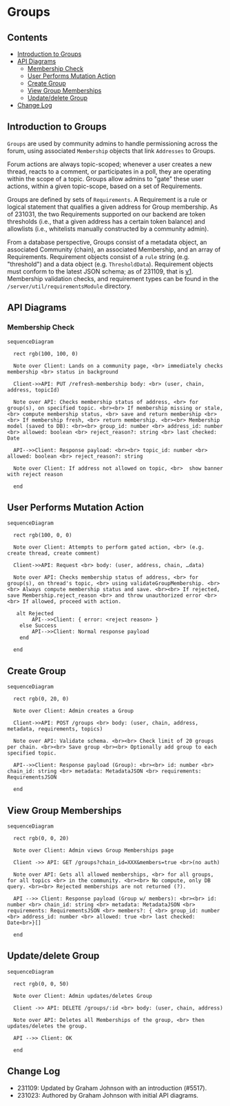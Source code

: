 # Groups

## Contents

- [Introduction to Groups](#introduction-to-groups)
- [API Diagrams](#api-diagrams)
  + [Membership Check](#membership-check)
  + [User Performs Mutation Action](#user-performs-mutation-action)
  + [Create Group](#create-group)
  + [View Group Memberships](#view-group-memberships)
  + [Update/delete Group](#updatedelete-group)
- [Change Log](#change-log)

## Introduction to Groups

`Groups` are used by community admins to handle permissioning across the forum, using associated `Membership` objects that link `Addresses` to Groups.

Forum actions are always topic-scoped; whenever a user creates a new thread, reacts to a comment, or participates in a poll, they are operating within the scope of a topic. Groups allow admins to "gate" these user actions, within a given topic-scope, based on a set of Requirements.

Groups are defined by sets of `Requirements`. A Requirement is a rule or logical statement that qualifies a given address for Group membership. As of 231031, the two Requirements supported on our backend are token thresholds (i.e., that a given address has a certain token balance) and allowlists (i.e., whitelists manually constructed by a community admin).

From a database perspective, Groups consist of a metadata object, an associated Community (chain), an associated Membership, and an array of Requirements. Requirement objects consist of a `rule` string (e.g. "threshold") and a data object (e.g. `ThresholdData`). Requirement objects must conform to the latest JSON schema; as of 231109, that is [v1](../packages/commonwealth/server/util/requirementsModule/requirementsSchema_v1.json). Membership validation checks, and requirement types can be found in the `/server/util/requirementsModule` directory.

## API Diagrams

### Membership Check

```mermaid
sequenceDiagram

  rect rgb(100, 100, 0)

  Note over Client: Lands on a community page, <br> immediately checks membership <br> status in background

  Client->>API: PUT /refresh-membership body: <br> (user, chain, address, topicId)

  Note over API: Checks membership status of address, <br> for group(s), on specified topic. <br><br> If membership missing or stale, <br> compute membership status, <br> save and return membership <br><br> If membership fresh, <br> return membership. <br><br> Membership model (saved to DB): <br><br> group_id: number <br> address_id: number <br> allowed: boolean <br> reject_reason?: string <br> last checked: Date

  API-->>Client: Response payload: <br><br> topic_id: number <br> allowed: boolean <br> reject_reason?: string

  Note over Client: If address not allowed on topic, <br>  show banner with reject reason

  end
```

## User Performs Mutation Action

```mermaid
sequenceDiagram

  rect rgb(100, 0, 0)

  Note over Client: Attempts to perform gated action, <br> (e.g. create thread, create comment)

  Client->>API: Request <br> body: (user, address, chain, …data)

  Note over API: Checks membership status of address, <br> for group(s), on thread's topic, <br> using validateGroupMembership. <br><br> Always compute membership status and save. <br><br> If rejected, save Membership.reject_reason <br> and throw unauthorized error <br><br> If allowed, proceed with action.

   alt Rejected
        API-->>Client: { error: <reject reason> }
    else Success
        API-->>Client: Normal response payload
    end

  end
```

## Create Group

```mermaid
sequenceDiagram

  rect rgb(0, 20, 0)

  Note over Client: Admin creates a Group

  Client->>API: POST /groups <br> body: (user, chain, address, metadata, requirements, topics)

  Note over API: Validate schema. <br><br> Check limit of 20 groups per chain. <br><br> Save group <br><br> Optionally add group to each specified topic.

  API-->>Client: Response payload (Group): <br><br> id: number <br> chain_id: string <br> metadata: MetadataJSON <br> requirements: RequirementsJSON

  end
```

## View Group Memberships

```mermaid
sequenceDiagram

  rect rgb(0, 0, 20)

  Note over Client: Admin views Group Memberships page

  Client ->> API: GET /groups?chain_id=XXX&members=true <br>(no auth)

  Note over API: Gets all allowed memberships, <br> for all groups, for all topics <br> in the community. <br><br> No compute, only DB query. <br><br> Rejected memberships are not returned (?).

  API -->> Client: Response payload (Group w/ members): <br><br> id: number <br> chain_id: string <br> metadata: MetadataJSON <br> requirements: RequirementsJSON <br> members?: { <br> group_id: number <br> address_id: number <br> allowed: true <br> last checked: Date<br>}[]

  end
```

## Update/delete Group

```mermaid
sequenceDiagram

  rect rgb(0, 0, 50)

  Note over Client: Admin updates/deletes Group

  Client ->> API: DELETE /groups/:id <br> body: (user, chain, address)

  Note over API: Deletes all Memberships of the group, <br> then updates/deletes the group.

  API -->> Client: OK

  end
```

## Change Log

- 231109: Updated by Graham Johnson with an introduction (#5517).
- 231023: Authored by Graham Johnson with initial API diagrams.
